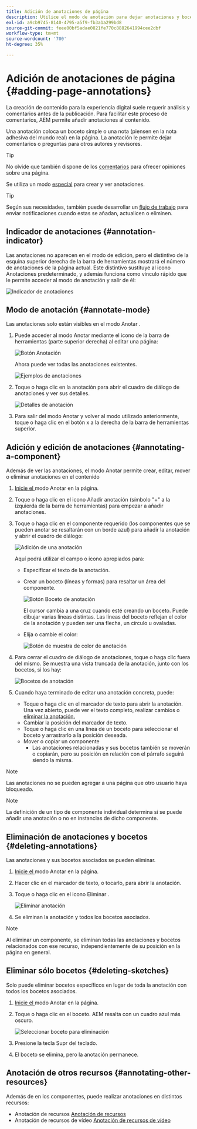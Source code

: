 ```yaml
---
title: Adición de anotaciones de página
description: Utilice el modo de anotación para dejar anotaciones y bocetos en páginas, ya que utilizaría notas adhesivas para ayudarle en el proceso de revisión de contenido
exl-id: a9cb9745-8140-4795-a5f9-fb3a1a299bd8
source-git-commit: feee00bf5adae0821fe770c8882641994cee2dbf
workflow-type: tm+mt
source-wordcount: '700'
ht-degree: 35%

---
```


# Adición de anotaciones de página {#adding-page-annotations}

La creación de contenido para la experiencia digital suele requerir análisis y comentarios antes de la publicación. Para facilitar este proceso de comentarios, AEM permite añadir anotaciones al contenido.

Una anotación coloca un boceto simple o una nota (piensen en la nota adhesiva del mundo real) en la página. La anotación le permite dejar comentarios o preguntas para otros autores y revisores.

>[!TIP]
>
>No olvide que también dispone de los [comentarios](/help/sites-cloud/authoring/getting-started/basic-handling.md#timeline) para ofrecer opiniones sobre una página.

Se utiliza un modo [especial](/help/sites-cloud/authoring/fundamentals/environment-tools.md#page-modes) para crear y ver anotaciones.

>[!TIP]
>
>Según sus necesidades, también puede desarrollar un [flujo de trabajo](/help/sites-cloud/authoring/workflows/overview.md) para enviar notificaciones cuando estas se añadan, actualicen o eliminen.

## Indicador de anotaciones {#annotation-indicator}

Las anotaciones no aparecen en el modo de edición, pero el distintivo de la esquina superior derecha de la barra de herramientas mostrará el número de anotaciones de la página actual. Este distintivo sustituye al icono Anotaciones predeterminado, y además funciona como vínculo rápido que le permite acceder al modo de anotación y salir de él:

![Indicador de anotaciones](/help/sites-cloud/authoring/assets/annotation-indicator.png)

## Modo de anotación {#annotate-mode}

Las anotaciones solo están visibles en el modo Anotar .

1. Puede acceder al modo Anotar mediante el icono de la barra de herramientas (parte superior derecha) al editar una página:

   ![Botón Anotación](/help/sites-cloud/authoring/assets/annotations.png)

   Ahora puede ver todas las anotaciones existentes.

   ![Ejemplos de anotaciones](/help/sites-cloud/authoring/assets/annotation-sketches.png)

1. Toque o haga clic en la anotación para abrir el cuadro de diálogo de anotaciones y ver sus detalles.

   ![Detalles de anotación](/help/sites-cloud/authoring/assets/annotation-adding.png)

1. Para salir del modo Anotar y volver al modo utilizado anteriormente, toque o haga clic en el botón x a la derecha de la barra de herramientas superior.

## Adición y edición de anotaciones {#annotating-a-component}

Además de ver las anotaciones, el modo Anotar permite crear, editar, mover o eliminar anotaciones en el contenido

1. [Inicie el ](#annotate-mode) modo Anotar en la página.

1. Toque o haga clic en el icono Añadir anotación (símbolo &quot;+&quot; a la izquierda de la barra de herramientas) para empezar a añadir anotaciones.

1. Toque o haga clic en el componente requerido (los componentes que se pueden anotar se resaltarán con un borde azul) para añadir la anotación y abrir el cuadro de diálogo:

   ![Adición de una anotación](/help/sites-cloud/authoring/assets/annotation-adding.png)

   Aquí podrá utilizar el campo o icono apropiados para:

   * Especificar el texto de la anotación.
   * Crear un boceto (líneas y formas) para resaltar un área del componente.

      ![Botón Boceto de anotación](/help/sites-cloud/authoring/assets/annotation-sketch.png)

      El cursor cambia a una cruz cuando esté creando un boceto. Puede dibujar varias líneas distintas. Las líneas del boceto reflejan el color de la anotación y pueden ser una flecha, un círculo u ovaladas.

   * Elija o cambie el color:

      ![Botón de muestra de color de anotación](/help/sites-cloud/authoring/assets/annotation-color-swatch.png)

1. Para cerrar el cuadro de diálogo de anotaciones, toque o haga clic fuera del mismo. Se muestra una vista truncada de la anotación, junto con los bocetos, si los hay:

   ![Bocetos de anotación](/help/sites-cloud/authoring/assets/annotation-sketches.png)

1. Cuando haya terminado de editar una anotación concreta, puede:

   * Toque o haga clic en el marcador de texto para abrir la anotación. Una vez abierto, puede ver el texto completo, realizar cambios o [eliminar la anotación.](#deleting-annotations)
   * Cambiar la posición del marcador de texto.
   * Toque o haga clic en una línea de un boceto para seleccionar el boceto y arrastrarlo a la posición deseada.
   * Mover o copiar un componente
      * Las anotaciones relacionadas y sus bocetos también se moverán o copiarán, pero su posición en relación con el párrafo seguirá siendo la misma.


>[!NOTE]
>
>Las anotaciones no se pueden agregar a una página que otro usuario haya bloqueado.

>[!NOTE]
>
>La definición de un tipo de componente individual determina si se puede añadir una anotación o no en instancias de dicho componente.

## Eliminación de anotaciones y bocetos {#deleting-annotations}

Las anotaciones y sus bocetos asociados se pueden eliminar.

1. [Inicie el ](#annotate-mode) modo Anotar en la página.

1. Hacer clic en el marcador de texto, o tocarlo, para abrir la anotación.

1. Toque o haga clic en el icono Eliminar .

   ![Eliminar anotación](/help/sites-cloud/authoring/assets/annotation-delete.png)

1. Se eliminan la anotación y todos los bocetos asociados.

>[!NOTE]
>
>Al eliminar un componente, se eliminan todas las anotaciones y bocetos relacionados con ese recurso, independientemente de su posición en la página en general.

## Eliminar sólo bocetos {#deleting-sketches}

Solo puede eliminar bocetos específicos en lugar de toda la anotación con todos los bocetos asociados.

1. [Inicie el ](#annotate-mode) modo Anotar en la página.

1. Toque o haga clic en el boceto. AEM resalta con un cuadro azul más oscuro.

   ![Seleccionar boceto para eliminación](/help/sites-cloud/authoring/assets/annotation-sketch-delete.png)

1. Presione la tecla Supr del teclado.

1. El boceto se elimina, pero la anotación permanece.

## Anotación de otros recursos {#annotating-other-resources}

Además de en los componentes, puede realizar anotaciones en distintos recursos:

* Anotación de recursos [Anotación de recursos](/help/assets/manage-digital-assets.md#annotating)
* Anotación de recursos de vídeo [Anotación de recursos de vídeo](/help/assets/manage-video-assets.md#annotate-video-assets)

